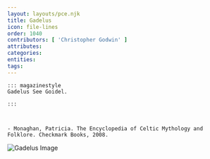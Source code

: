 ```yaml
---
layout: layouts/pce.njk
title: Gadelus
icon: file-lines
order: 1040
contributors: [ 'Christopher Godwin' ]
attributes:
categories:
entities:
tags:
---
```

``` tab [group1:Info]
::: magazinestyle
Gadelus See Goidel.

:::
```
``` tab [group1:Attributes]
```
``` tab [group1:Entities]
```
``` tab [group1:Sources]
- Monaghan, Patricia. The Encyclopedia of Celtic Mythology and Folklore. Checkmark Books, 2008.
```
![Gadelus Image](https://upload.wikimedia.org/wikipedia/commons/f/fa/Scota_%26_Gaedel_Glas.jpg)
